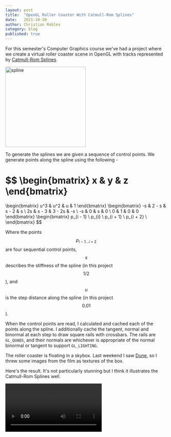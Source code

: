 ```yaml
---
layout: post
title:  "OpenGL Roller Coaster With Catmull-Rom Splines"
date:   2021-10-30
author: Christian Robles
category: blog
published: true
---
```


For this semester's Computer Graphics course we've had a project where we create a virtual roller coaster scene in OpenGL with tracks represented by [Catmull-Rom Splines](https://en.wikipedia.org/wiki/Centripetal_Catmull%E2%80%93Rom_spline).

<a href="https://en.wikipedia.org/wiki/Centripetal_Catmull%E2%80%93Rom_spline"><img src="https://upload.wikimedia.org/wikipedia/commons/thumb/4/42/Catmull-Rom_Spline.png/440px-Catmull-Rom_Spline.png" alt="spline" width="250"/></a>

To generate the splines we are given a sequence of control points. We generate points along the spline using the following -

$$
\begin{bmatrix}
x & y & z
\end{bmatrix}
=
\begin{bmatrix}
u^3 & u^2 & u & 1
\end{bmatrix}
\begin{bmatrix}
-s & 2 - s & s - 2 & s \\
2s & s - 3 & 3 - 2s & -s \\
-s & 0 & s & 0 \\
0 & 1 & 0 & 0
\end{bmatrix}
\begin{bmatrix}
p_{i - 1} \\
p_{i} \\
p_{i + 1} \\
p_{i + 2} \\
\end{bmatrix}
$$

Where the points $$p_{i - 1 ... i + 2}$$ are four sequential control points, $$s$$ describes the stiffness of the spline (in this project $$1/2$$), and $$u$$ is the step distance along the spline (in this project $$0.01$$).

When the control points are read, I calculated and cached each of the points along the spline. I additionally cache the tangent, normal and binormal at each step to draw square rails with crossbars. The rails are `GL_QUADS`, and their normals are whichever is appropriate of the normal binormal or tangent to support `GL_LIGHTING`.

The roller coaster is floating in a skybox. Last weekend I saw [Dune](https://www.imdb.com/title/tt1160419/), so I threw some images from the film as textures of the box.

Here's the result. It's not particularly stunning but I think it illustrates the Catmull-Rom Splines well.

<video src="/assets/images/splines/rollercoaster.mp4" controls="controls">
</video>
